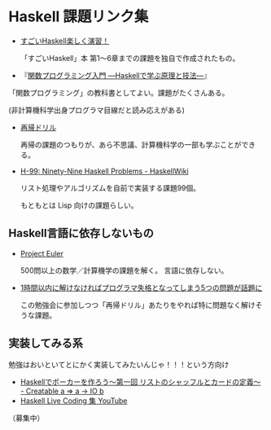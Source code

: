 # Haskell 課題リンク集


* [すごいHaskell楽しく演習！](https://github.com/kokuyouwind/haskell-exercises) 

  「すごいHaskell」本 第1～6章までの課題を独自で作成されたもの。

*  『[関数プログラミング入門 ―Haskellで学ぶ原理と技法―](http://www.amazon.co.jp/dp/427406896X)』 

  「関数プログラミング」の教科書としてよい。課題がたくさんある。
  
  (非計算機科学出身プログラマ目線だと読み応えがある)

*  [再帰ドリル](https://github.com/kazu-yamamoto/recursion-drill/blob/master/README.md)  

   再帰の課題のつもりが、あら不思議、計算機科学の一部も学ぶことができる。

* [H-99: Ninety-Nine Haskell Problems - HaskellWiki](https://wiki.haskell.org/H-99:_Ninety-Nine_Haskell_Problems)

   リスト処理やアルゴリズムを自前で実装する課題99個。
   
   もともとは Lisp 向けの課題らしい。

## Haskell言語に依存しないもの 

* [Project Euler](https://projecteuler.net/) 

   500問以上の数学／計算機学の課題を解く。 言語に依存しない。

* [1時間以内に解けなければプログラマ失格となってしまう5つの問題が話題に](http://www.softantenna.com/wp/software/5-programming-problems/)
   
   この勉強会に参加しつつ「再帰ドリル」あたりをやれば特に問題なく解けそうな課題。

## 実装してみる系

勉強はおいといてとにかく実装してみたいんじゃ！！！という方向け

* [Haskellでポーカーを作ろう〜第一回 リストのシャッフルとカードの定義〜 - Creatable a => a -> IO b](http://tune.hateblo.jp/entry/2015/05/12/023112)
* [Haskell Live Coding 集 YouTube](https://www.youtube.com/watch?v=mtvoOIsN-GU&list=PL5Pk7H4lYdc9BQmCmXYokcpw1QsUnNjmo&index=2)


（募集中）
